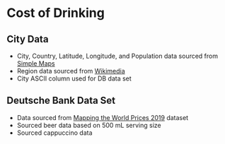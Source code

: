 # Cost of Drinking

## City Data
- City, Country, Latitude, Longitude, and Population data sourced from [Simple Maps](https://simplemaps.com/data/world-cities)
- Region data sourced from [Wikimedia](https://meta.wikimedia.org/wiki/List_of_countries_by_regional_classification)
- City ASCII column used for DB data set

## Deutsche Bank Data Set
- Data sourced from [Mapping the World Prices 2019](https://www.dbresearch.com/PROD/RPS_EN-PROD/Mapping_the_world_prices_2019/RPS_EN_DOC_VIEW.calias?rwnode=PROD0000000000436748&ProdCollection=PROD0000000000505140) dataset
- Sourced beer data based on 500 mL serving size
- Sourced cappuccino data
